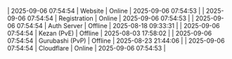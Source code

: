 | 2025-09-06 07:54:54 | Website | Online | 2025-09-06 07:54:53 |
| 2025-09-06 07:54:54 | Registration | Online | 2025-09-06 07:54:53 |
| 2025-09-06 07:54:54 | Auth Server | Offline | 2025-08-18 09:33:31 |
| 2025-09-06 07:54:54 | Kezan (PvE) | Offline | 2025-08-03 17:58:02 |
| 2025-09-06 07:54:54 | Gurubashi (PvP) | Offline | 2025-08-23 21:44:06 |
| 2025-09-06 07:54:54 | Cloudflare | Online | 2025-09-06 07:54:53 |
